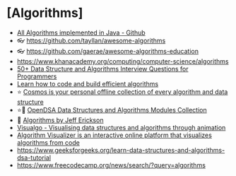 # [Algorithms]

- [All Algorithms implemented in Java - Github](https://the-algorithms.com/es)
- 👓 <https://github.com/tayllan/awesome-algorithms>
- 👓 <https://github.com/gaerae/awesome-algorithms-education>
- <https://www.khanacademy.org/computing/computer-science/algorithms>
- [50+ Data Structure and Algorithms Interview Questions for Programmers](https://hackernoon.com/50-data-structure-and-algorithms-interview-questions-for-programmers-b4b1ac61f5b0)
- [Learn how to code and build efficient algorithms](https://www.spoj.com/)
- ⭐ [Cosmos is your personal offline collection of every algorithm and data structure](https://github.com/OpenGenus/cosmos)
- ⭐📕 [OpenDSA Data Structures and Algorithms Modules Collection](https://opendsa-server.cs.vt.edu/ODSA/Books/Everything/html/)
- 📕 [Algorithms by Jeff Erickson](http://jeffe.cs.illinois.edu/teaching/algorithms/)
- [Visualgo - Visualising data structures and algorithms through animation](https://visualgo.net)
- [Algorithm Visualizer is an interactive online platform that visualizes algorithms from code](https://algorithm-visualizer.org/)
- <https://www.geeksforgeeks.org/learn-data-structures-and-algorithms-dsa-tutorial>
- <https://www.freecodecamp.org/news/search/?query=algorithms>
